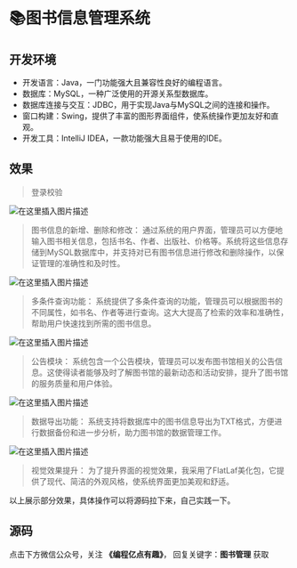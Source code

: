 # 📚图书信息管理系统


## 开发环境

- 开发语言：Java，一门功能强大且兼容性良好的编程语言。
- 数据库：MySQL，一种广泛使用的开源关系型数据库。
- 数据库连接与交互：JDBC，用于实现Java与MySQL之间的连接和操作。
- 窗口构建：Swing，提供了丰富的图形界面组件，使系统操作更加友好和直观。
- 开发工具：IntelliJ IDEA，一款功能强大且易于使用的IDE。

## 效果
> 登录校验

![在这里插入图片描述](https://img-blog.csdnimg.cn/1275d35c0bd24febaae6eb4c3e1f0f08.png)
> 图书信息的新增、删除和修改： 通过系统的用户界面，管理员可以方便地输入图书相关信息，包括书名、作者、出版社、价格等。系统将这些信息存储到MySQL数据库中，并支持对已有图书信息进行修改和删除操作，以保证管理的准确性和及时性。

![在这里插入图片描述](https://img-blog.csdnimg.cn/6df2a9a18a9842d58fb1ea9a9725a1b5.png)

> 多条件查询功能： 系统提供了多条件查询的功能，管理员可以根据图书的不同属性，如书名、作者等进行查询。这大大提高了检索的效率和准确性，帮助用户快速找到所需的图书信息。

![在这里插入图片描述](https://img-blog.csdnimg.cn/2aa4261d5cbc4dd9adf3cb884ffe7468.png)

> 公告模块： 系统包含一个公告模块，管理员可以发布图书馆相关的公告信息。这使得读者能够及时了解图书馆的最新动态和活动安排，提升了图书馆的服务质量和用户体验。

![在这里插入图片描述](https://img-blog.csdnimg.cn/871e66d1a0cf47498061ff8b11aa7d8a.png)

> 数据导出功能： 系统支持将数据库中的图书信息导出为TXT格式，方便进行数据备份和进一步分析，助力图书馆的数据管理工作。

![在这里插入图片描述](https://img-blog.csdnimg.cn/70fe5f5bf24a469aba8777e784d80e20.png)

> 视觉效果提升： 为了提升界面的视觉效果，我采用了FlatLaf美化包，它提供了现代、简洁的外观风格，使系统界面更加美观和舒适。

以上展示部分效果，具体操作可以将源码拉下来，自己实践一下。

## 源码
点击下方微信公众号，关注 **《编程亿点有趣》**，
回复关键字：**图书管理** 获取
